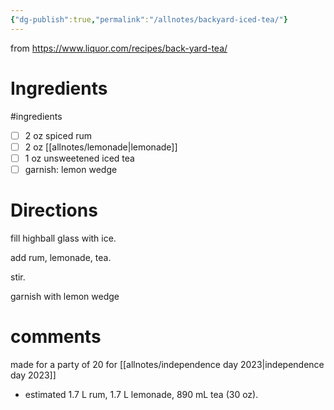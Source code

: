 ```yaml
---
{"dg-publish":true,"permalink":"/allnotes/backyard-iced-tea/"}
---
```



from https://www.liquor.com/recipes/back-yard-tea/

# Ingredients
#ingredients 
* [ ] 2 oz spiced rum
* [ ] 2 oz [[allnotes/lemonade\|lemonade]]
* [ ] 1 oz unsweetened iced tea
* [ ] garnish: lemon wedge

# Directions

fill highball glass with ice.

add rum, lemonade, tea.

stir.

garnish with lemon wedge


# comments

made for a party of 20 for [[allnotes/independence day 2023\|independence day 2023]]
 - estimated 1.7 L rum, 1.7 L lemonade, 890 mL tea (30 oz).